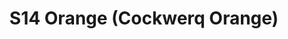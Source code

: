 ---
title: S14 Orange (Cockwerq Orange)
permalink: "/teams/s14-orange"
teamslug: s14-orange
members:
- " Patrick Mabray- Captain"
- Kyle Mckinney - QB
- Andrew Mertens
- Baxter O'Brien
- BJ Bundy
- Brad Allen
- JP Hooth
- Kendrick Daniel
- Kevin Comerford
- Seaton Croswell
- TJ Rhone
- Veronica Heredia
- Vincent Natale
teamid: 5101
name: S14 Orange
color: Cockwerq Orange
division: ''
---
